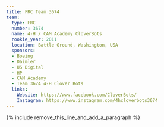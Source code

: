 ```yaml
---
title: FRC Team 3674
team:
  type: FRC
  number: 3674
  name: 4-H / CAM Academy CloverBots
  rookie_year: 2011
  location: Battle Ground, Washington, USA
  sponsors:
  - Boeing
  - Daimler
  - US Digital
  - HP
  - CAM Academy
  - Team 3674 4-H Clover Bots
  links:
    Website: https://www.facebook.com/CloverBots/
    Instagram: https://www.instagram.com/4hcloverbots3674
---
```


{% include remove_this_line_and_add_a_paragraph %}